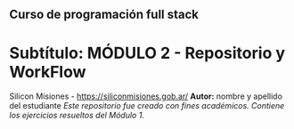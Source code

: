 ## Curso de programación full stack
# Subtítulo: MÓDULO 2 - Repositorio y WorkFlow
 Silicon Misiones - <https://siliconmisiones.gob.ar/>
**Autor:** nombre y apellido del estudiante
*Este repositorio fue creado con fines académicos. Contiene los ejercicios
resueltos del Módulo 1.*

